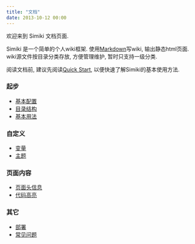 ```yaml
---
title: "文档"
date: 2013-10-12 00:00
---
```


欢迎来到 Simiki 文档页面.

Simiki 是一个简单的个人wiki框架. 使用[Markdown](https://daringfireball.net/projects/markdown/)写wiki, 输出静态html页面. wiki源文件按目录分类存放, 方便管理维护, 暂时只支持一级分类.

阅读文档前, 建议先阅读[Quick Start](/quickstart.html), 以便快速了解Simiki的基本使用方法.


<div class="row marketing">
  <div class="col-lg-6">
    <h3>起步</h3>
    <ul>
      <li><a href="configuration.html">基本配置</a></li>
      <li><a href="structure.html">目录结构</a></li>
      <li><a href="usage.html">基本用法</a></li>
    </ul>
    <h3>自定义</h3>
    <ul>
      <li><a href="variables.html">变量</a></li>
      <li><a href="themes.html">主题</a></li>
    </ul>
  </div>

  <div class="col-lg-6">
    <h3>页面内容</h3>
    <ul>
      <li><a href="metadata.html">页面头信息</a></li>
      <li><a href="codehighlight.html">代码高亮</a></li>
    </ul>
    <h3>其它</h3>
    <ul>
      <li><a href="deploy.html">部署</a></li>
      <li><a href="faq.html">常见问题</a></li>
    </ul>
  </div>

</div>
